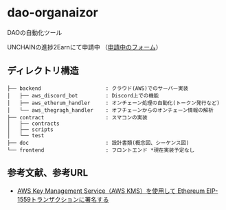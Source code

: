 # dao-organaizor
DAOの自動化ツール

UNCHAINの進捗2Earnにて申請中
（[申請中のフォーム](https://unchain-shiftbase.notion.site/DAO-Auganizor-d3771bf4331a4e448128d74e79172f43)）


## ディレクトリ構造
```
├── backend                     : クラウド(AWS)でのサーバー実装
│   ├── aws_discord_bot         : Discord上での機能
│   ├── aws_etherum_handler     : オンチェーン処理の自動化(トークン発行など)
│   └── aws_thegragh_handler    : オフチェーンからのオンチェーン情報の解析
├── contract                    : スマコンの実装
│   ├── contracts
│   ├── scripts
│   └── test
├── doc                         : 設計書類(概念図、シーケンス図)
└── frontend                    : フロントエンド *現在実装予定なし
```

## 参考文献、参考URL
* [AWS Key Management Service（AWS KMS）を使用して Ethereum EIP-1559トランザクションに署名する](https://aws.amazon.com/jp/blogs/news/use-key-management-service-to-sign-ethereum-eip1559-transaction/)
